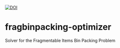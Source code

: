 [![DOI](https://zenodo.org/badge/60608790.svg)](https://zenodo.org/badge/latestdoi/60608790)
# fragbinpacking-optimizer
Solver for the Fragmentable Items Bin Packing Problem
